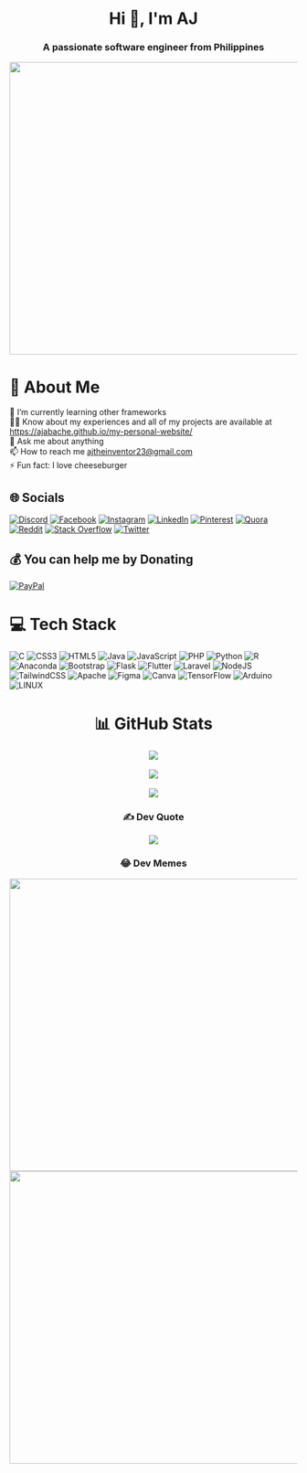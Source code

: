 <h1 align="center">Hi 👋, I'm AJ</h1>
<h3 align="center">A passionate software engineer from Philippines</h3>

<div align="center">
<img class="circular-image" src="/abache_logo.gif" width="512px"/>
</div>

# 💫 About Me
🌱 I’m currently learning other frameworks<br>👨‍💻 Know about my experiences and all of my projects are available at https://ajabache.github.io/my-personal-website/<br>💬 Ask me about anything<br>📫 How to reach me ajtheinventor23@gmail.com<br>⚡ Fun fact: I love cheeseburger


## 🌐 Socials
[![Discord](https://img.shields.io/badge/Discord-%237289DA.svg?logo=discord&logoColor=white)](https://discord.gg/https://discord.gg/eDhSuk53) [![Facebook](https://img.shields.io/badge/Facebook-%231877F2.svg?logo=Facebook&logoColor=white)](https://facebook.com/adrianjonesm.abache) [![Instagram](https://img.shields.io/badge/Instagram-%23E4405F.svg?logo=Instagram&logoColor=white)](https://instagram.com/i._.zombie) [![LinkedIn](https://img.shields.io/badge/LinkedIn-%230077B5.svg?logo=linkedin&logoColor=white)](https://linkedin.com/in/adrian-jones-abache) [![Pinterest](https://img.shields.io/badge/Pinterest-%23E60023.svg?logo=Pinterest&logoColor=white)](https://pinterest.com/ajabache) [![Quora](https://img.shields.io/badge/Quora-%23B92B27.svg?logo=Quora&logoColor=white)](https://quora.com/profile/Adrian-Jones-M-Abache) [![Reddit](https://img.shields.io/badge/Reddit-%23FF4500.svg?logo=Reddit&logoColor=white)](https://reddit.com/user/Dependent-Fox-3682) [![Stack Overflow](https://img.shields.io/badge/-Stackoverflow-FE7A16?logo=stack-overflow&logoColor=white)](https://stackoverflow.com/users/22012277) [![Twitter](https://img.shields.io/badge/Twitter-%231DA1F2.svg?logo=Twitter&logoColor=white)](https://twitter.com/jonesabache) 

## 💰 You can help me by Donating
[![PayPal](https://img.shields.io/badge/PayPal-00457C?style=for-the-badge&logo=paypal&logoColor=white)](https://www.paypal.com/paypalme/adrianjonesaabache) 

# 💻 Tech Stack
![C](https://img.shields.io/badge/c-%2300599C.svg?style=for-the-badge&logo=c&logoColor=white) ![CSS3](https://img.shields.io/badge/css3-%231572B6.svg?style=for-the-badge&logo=css3&logoColor=white) ![HTML5](https://img.shields.io/badge/html5-%23E34F26.svg?style=for-the-badge&logo=html5&logoColor=white) ![Java](https://img.shields.io/badge/java-%23ED8B00.svg?style=for-the-badge&logo=java&logoColor=white) ![JavaScript](https://img.shields.io/badge/javascript-%23323330.svg?style=for-the-badge&logo=javascript&logoColor=%23F7DF1E) ![PHP](https://img.shields.io/badge/php-%23777BB4.svg?style=for-the-badge&logo=php&logoColor=white) ![Python](https://img.shields.io/badge/python-3670A0?style=for-the-badge&logo=python&logoColor=ffdd54) ![R](https://img.shields.io/badge/r-%23276DC3.svg?style=for-the-badge&logo=r&logoColor=white)![Anaconda](https://img.shields.io/badge/Anaconda-%2344A833.svg?style=for-the-badge&logo=anaconda&logoColor=white) ![Bootstrap](https://img.shields.io/badge/bootstrap-%23563D7C.svg?style=for-the-badge&logo=bootstrap&logoColor=white) ![Flask](https://img.shields.io/badge/flask-%23000.svg?style=for-the-badge&logo=flask&logoColor=white) ![Flutter](https://img.shields.io/badge/Flutter-%2302569B.svg?style=for-the-badge&logo=Flutter&logoColor=white) ![Laravel](https://img.shields.io/badge/laravel-%23FF2D20.svg?style=for-the-badge&logo=laravel&logoColor=white) ![NodeJS](https://img.shields.io/badge/node.js-6DA55F?style=for-the-badge&logo=node.js&logoColor=white) ![TailwindCSS](https://img.shields.io/badge/tailwindcss-%2338B2AC.svg?style=for-the-badge&logo=tailwind-css&logoColor=white) ![Apache](https://img.shields.io/badge/apache-%23D42029.svg?style=for-the-badge&logo=apache&logoColor=white) 	![Figma](https://img.shields.io/badge/figma-%23F24E1E.svg?style=for-the-badge&logo=figma&logoColor=white) ![Canva](https://img.shields.io/badge/Canva-%2300C4CC.svg?style=for-the-badge&logo=Canva&logoColor=white) ![TensorFlow](https://img.shields.io/badge/TensorFlow-%23FF6F00.svg?style=for-the-badge&logo=TensorFlow&logoColor=white) ![Arduino](https://img.shields.io/badge/-Arduino-00979D?style=for-the-badge&logo=Arduino&logoColor=white) ![LINUX](https://img.shields.io/badge/Linux-FCC624?style=for-the-badge&logo=linux&logoColor=black)

<div align="center">

# 📊 GitHub Stats

![](https://github-readme-stats.vercel.app/api?username=ajabache&theme=tokyonight&hide_border=false&include_all_commits=true&count_private=true)<br><br>
![](https://github-readme-streak-stats.herokuapp.com/?user=ajabache&theme=tokyonight&hide_border=false)<br><br>
![](https://github-readme-stats.vercel.app/api/top-langs/?username=ajabache&theme=tokyonight&hide_border=false&include_all_commits=true&count_private=true&layout=compact)

</div>
<div align="center">
  
### ✍️ Dev Quote

![](https://quotes-github-readme.vercel.app/api?type=horizontal&theme=tokyonight)

### 😂 Dev Memes
<img src="https://i.imgflip.com/62l9mx.jpg" width="512px"/>
<img src="https://i.chzbgr.com/thumb800/16763397/h0B023285/funny-memes-programming-memes-developers-coding-memes-coder-coding-nerdy-memes-memes-java-memes" width="512px"/>
</div>


  
<!-- Proudly created with GPRM ( https://gprm.itsvg.in ) -->
